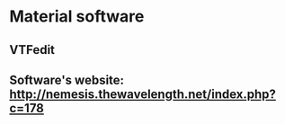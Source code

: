# Material software
## VTFedit
## Software's website: http://nemesis.thewavelength.net/index.php?c=178
